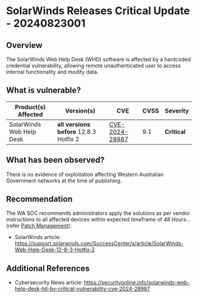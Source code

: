 # SolarWinds Releases Critical Update - 20240823001

## Overview

The SolarWinds Web Help Desk (WHD) software is affected by a hardcoded credential vulnerability, allowing remote unauthenticated user to access internal functionality and modify data.
## What is vulnerable?

| Product(s) Affected            | Version(s)                                    | CVE                                                             | CVSS | Severity     |
| ------------------------------ | --------------------------------------------- | --------------------------------------------------------------- | ---- | ------------ |
| SolarWinds Web Help Desk | **all versions before** 12.8.3 Hotfix 2 | [CVE-2024-28987](https://nvd.nist.gov/vuln/detail/CVE-2024-28987) | 9.1  | **Critical** |

## What has been observed?

There is no evidence of exploitation affecting Western Australian Government networks at the time of publishing.

## Recommendation

The WA SOC recommends administrators apply the solutions as per vendor instructions to all affected devices within expected timeframe of *48 Hours...* (refer [Patch Management](../guidelines/patch-management.md)):

- SolarWinds article: <https://support.solarwinds.com/SuccessCenter/s/article/SolarWinds-Web-Help-Desk-12-8-3-Hotfix-2> 

## Additional References

- Cybersecurity News article: <https://securityonline.info/solarwinds-web-help-desk-hit-by-critical-vulnerability-cve-2024-28987> 